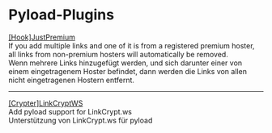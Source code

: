 Pyload-Plugins
==============

<a href="https://github.com/glukgluk/Pyload-Plugins/blob/master/README_JP.md">[Hook]JustPremium</a><br> 
If you add multiple links and one of it is from a registered premium hoster, all links from non-premium hosters will automatically be removed.<br>
Wenn mehrere Links hinzugefügt werden, und sich darunter einer von einem eingetragenem Hoster befindet, dann werden die Links von allen nicht eingetragenen Hostern entfernt.

--------

<a href="https://github.com/glukgluk/Pyload-Plugins/blob/master/README_LC.md">[Crypter]LinkCryptWS</a><br> 
Add pyload support for LinkCrypt.ws <br>
Unterstützung von LinkCrypt.ws für pyload
